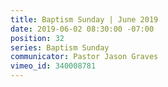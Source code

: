 ```yaml
---
title: Baptism Sunday | June 2019
date: 2019-06-02 08:30:00 -07:00
position: 32
series: Baptism Sunday
communicator: Pastor Jason Graves
vimeo_id: 340008781
---
```



